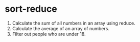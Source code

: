 # sort-reduce
1) Calculate the sum of all numbers in an array using reduce.
2) Calculate the average of an array of numbers.
3) Filter out people who are under 18.
